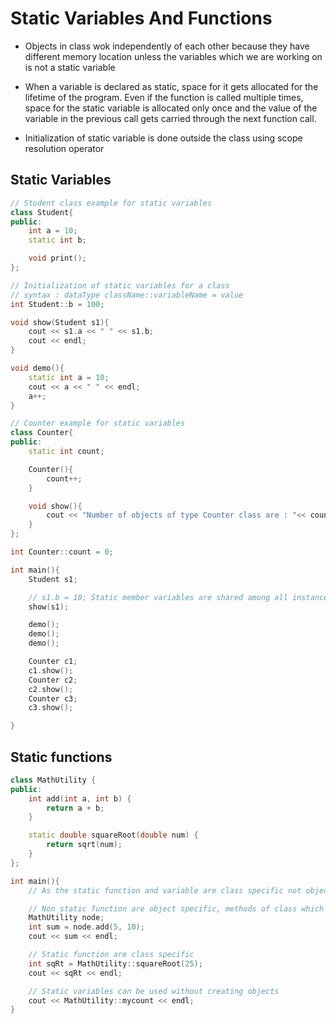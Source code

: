# Static Variables And Functions

- Objects in class wok independently of each other because they have different memory location unless the variables which we are working on is not a static variable

- When a variable is declared as static, space for it gets allocated for the lifetime of the program. Even if the function is called multiple times, space for the static variable is allocated only once and the value of the variable in the previous call gets carried through the next function call.  

- Initialization of static variable is done outside the class using scope resolution operator

## Static Variables

```cpp
// Student class example for static variables
class Student{
public:
	int a = 10;
	static int b;

	void print();
};

// Initialization of static variables for a class
// syntax : dataType className::variableName = value
int Student::b = 100;

void show(Student s1){
	cout << s1.a << " " << s1.b;
	cout << endl;
}

void demo(){
	static int a = 10;
	cout << a << " " << endl;
	a++;
}

// Counter example for static variables
class Counter{
public:
	static int count;

	Counter(){
		count++;
	}

	void show(){
		cout << "Number of objects of type Counter class are : "<< count << endl;
	}
};

int Counter::count = 0;

int main(){
	Student s1;

	// s1.b = 10; Static member variables are shared among all instances of the class and need to be defined outside the class just like regular global variables.
	show(s1);

	demo();
	demo();
	demo();

	Counter c1;
	c1.show();
	Counter c2;
	c2.show();
	Counter c3;
	c3.show();

}
```

## Static functions 

```cpp
class MathUtility {
public:
    int add(int a, int b) {
        return a + b;
    }

    static double squareRoot(double num) {
        return sqrt(num);
    }
};

int main(){
	// As the static function and variable are class specific not objects

	// Non static function are object specific, methods of class which are non static can only be invoked on object
	MathUtility node;
	int sum = node.add(5, 10);
	cout << sum << endl;

	// Static function are class specific
	int sqRt = MathUtility::squareRoot(25);
	cout << sqRt << endl;

	// Static variables can be used without creating objects
	cout << MathUtility::mycount << endl;
}
```